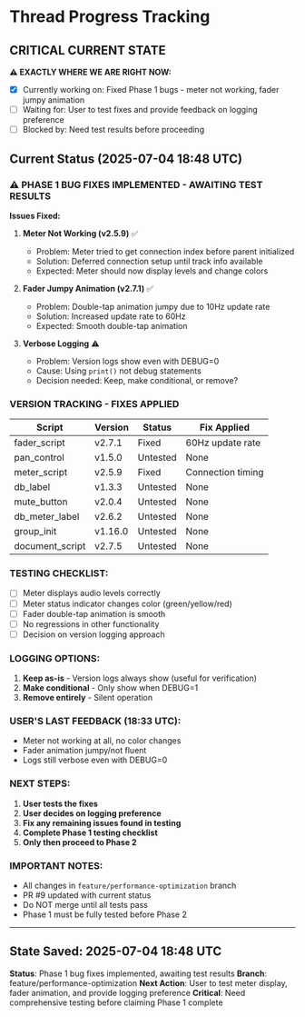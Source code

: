 # Thread Progress Tracking

## CRITICAL CURRENT STATE
**⚠️ EXACTLY WHERE WE ARE RIGHT NOW:**
- [x] Currently working on: Fixed Phase 1 bugs - meter not working, fader jumpy animation
- [ ] Waiting for: User to test fixes and provide feedback on logging preference
- [ ] Blocked by: Need test results before proceeding

## Current Status (2025-07-04 18:48 UTC)

### ⚠️ PHASE 1 BUG FIXES IMPLEMENTED - AWAITING TEST RESULTS

**Issues Fixed:**
1. **Meter Not Working (v2.5.9)** ✅
   - Problem: Meter tried to get connection index before parent initialized
   - Solution: Deferred connection setup until track info available
   - Expected: Meter should now display levels and change colors
   
2. **Fader Jumpy Animation (v2.7.1)** ✅
   - Problem: Double-tap animation jumpy due to 10Hz update rate
   - Solution: Increased update rate to 60Hz
   - Expected: Smooth double-tap animation
   
3. **Verbose Logging** ⚠️
   - Problem: Version logs show even with DEBUG=0
   - Cause: Using `print()` not debug statements
   - Decision needed: Keep, make conditional, or remove?

### VERSION TRACKING - FIXES APPLIED
| Script | Version | Status | Fix Applied |
|--------|---------|--------|-------------|
| fader_script | v2.7.1 | Fixed | 60Hz update rate |
| pan_control | v1.5.0 | Untested | None |
| meter_script | v2.5.9 | Fixed | Connection timing |
| db_label | v1.3.3 | Untested | None |
| mute_button | v2.0.4 | Untested | None |
| db_meter_label | v2.6.2 | Untested | None |
| group_init | v1.16.0 | Untested | None |
| document_script | v2.7.5 | Untested | None |

### TESTING CHECKLIST:
- [ ] Meter displays audio levels correctly
- [ ] Meter status indicator changes color (green/yellow/red)
- [ ] Fader double-tap animation is smooth
- [ ] No regressions in other functionality
- [ ] Decision on version logging approach

### LOGGING OPTIONS:
1. **Keep as-is** - Version logs always show (useful for verification)
2. **Make conditional** - Only show when DEBUG=1
3. **Remove entirely** - Silent operation

### USER'S LAST FEEDBACK (18:33 UTC):
- Meter not working at all, no color changes
- Fader animation jumpy/not fluent
- Logs still verbose even with DEBUG=0

### NEXT STEPS:
1. **User tests the fixes**
2. **User decides on logging preference**
3. **Fix any remaining issues found in testing**
4. **Complete Phase 1 testing checklist**
5. **Only then proceed to Phase 2**

### IMPORTANT NOTES:
- All changes in `feature/performance-optimization` branch
- PR #9 updated with current status
- Do NOT merge until all tests pass
- Phase 1 must be fully tested before Phase 2

---

## State Saved: 2025-07-04 18:48 UTC
**Status**: Phase 1 bug fixes implemented, awaiting test results
**Branch**: feature/performance-optimization
**Next Action**: User to test meter display, fader animation, and provide logging preference
**Critical**: Need comprehensive testing before claiming Phase 1 complete
